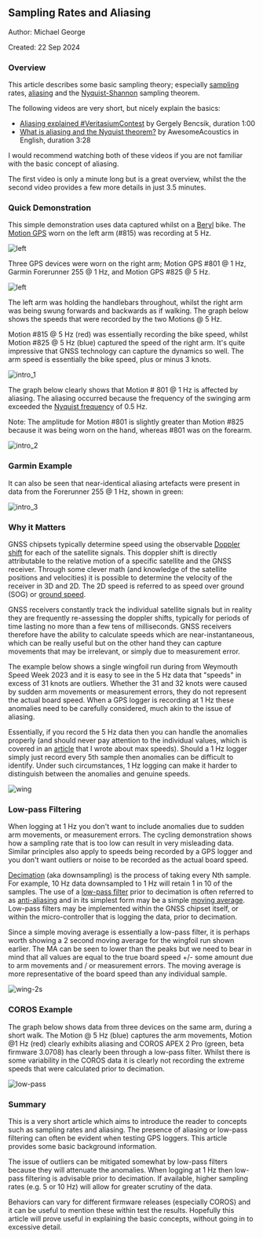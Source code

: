 ## Sampling Rates and Aliasing

Author: Michael George

Created: 22 Sep 2024



### Overview

This article describes some basic sampling theory; especially [sampling](https://en.wikipedia.org/wiki/Sampling_(signal_processing)) rates, [aliasing](https://en.wikipedia.org/wiki/Aliasing) and the [Nyquist-Shannon](https://en.wikipedia.org/wiki/Nyquist%E2%80%93Shannon_sampling_theorem) sampling theorem.

The following videos are very short, but nicely explain the basics:

- [Aliasing explained #VeritasiumContest](https://www.youtube.com/watch?v=CTllCx5pHvM) by Gergely Bencsik, duration 1:00 
- [What is aliasing and the Nyquist theorem?](https://www.youtube.com/watch?v=IZJQXlbm2dU) by AwesomeAcoustics in English, duration 3:28

I would recommend watching both of these videos if you are not familiar with the basic concept of aliasing.

The first video is only a minute long but is a great overview, whilst the the second video provides a few more details in just 3.5 minutes.



### Quick Demonstration

This simple demonstration uses data captured whilst on a [Beryl](https://beryl.cc/) bike. The [Motion GPS](https://www.motion-gps.com/) worn on the left arm (#815) was recording at 5 Hz.

![left](img/devices-left.jpg)

Three GPS devices were worn on the right arm; Motion GPS #801 @ 1 Hz, Garmin Forerunner 255 @ 1 Hz, and Motion GPS #825 @ 5 Hz.

![left](img/devices-right.jpg)

The left arm was holding the handlebars throughout, whilst the right arm was being swung forwards and backwards as if walking. The graph below shows the speeds that were recorded by the two Motions @ 5 Hz.

Motion #815 @ 5 Hz (red) was essentially recording the bike speed, whilst Motion #825 @ 5 Hz (blue) captured the speed of the right arm. It's quite impressive that GNSS technology can capture the dynamics so well. The arm speed is essentially the bike speed, plus or minus 3 knots.

![intro_1](img/intro_1.png)

The graph below clearly shows that Motion # 801 @ 1 Hz is affected by aliasing. The aliasing occurred because the frequency of the swinging arm exceeded the [Nyquist frequency](https://en.wikipedia.org/wiki/Nyquist_rate) of 0.5 Hz.

Note: The amplitude for Motion #801 is slightly greater than Motion #825 because it was being worn on the hand, whereas #801 was on the forearm.

![intro_2](img/intro_2.png)



### Garmin Example

It can also be seen that near-identical aliasing artefacts were present in data from the Forerunner 255 @ 1 Hz, shown in green:

![intro_3](img/intro_3.png)



### Why it Matters

GNSS chipsets typically determine speed using the observable [Doppler shift](https://en.wikipedia.org/wiki/Doppler_effect) for each of the satellite signals. This doppler shift is directly attributable to the relative motion of a specific satellite and the GNSS receiver. Through some clever math (and knowledge of the satellite positions and velocities) it is possible to determine the velocity of the receiver in 3D and 2D. The 2D speed is referred to as speed over ground (SOG) or [ground speed](https://en.wikipedia.org/wiki/Ground_speed).

GNSS receivers constantly track the individual satellite signals but in reality they are frequently re-assessing the doppler shifts, typically for periods of time lasting no more than a few tens of milliseconds. GNSS receivers therefore have the ability to calculate speeds which are near-instantaneous, which can be really useful but on the other hand they can capture movements that may be irrelevant, or simply due to measurement error.

The example below shows a single wingfoil run during from Weymouth Speed Week 2023 and it is easy to see in the 5 Hz data that "speeds" in excess of 31 knots are outliers. Whether the 31 and 32 knots were caused by sudden arm movements or measurement errors, they do not represent the actual board speed. When a GPS logger is recording at 1 Hz these anomalies need to be carefully considered, much akin to the issue of aliasing.

Essentially, if you record the 5 Hz data then you can handle the anomalies properly (and should never pay attention to the individual values, which is covered in an [article](https://medium.com/@mikeg888/what-to-make-of-max-speeds-b83c05569e6c) that I wrote about max speeds). Should a 1 Hz logger simply just record every 5th sample then anomalies can be difficult to identify. Under such circumstances, 1 Hz logging can make it harder to distinguish between the anomalies and genuine speeds.

![wing](img/wing.png)

### Low-pass Filtering

When logging at 1 Hz you don't want to include anomalies due to sudden arm movements, or measurement errors. The cycling demonstration shows how a sampling rate that is too low can result in very misleading data. Similar principles also apply to speeds being recorded by a GPS logger and you don't want outliers or noise to be recorded as the actual board speed.

[Decimation](https://en.wikipedia.org/wiki/Downsampling_(signal_processing)) (aka downsampling) is the process of taking every Nth sample. For example, 10 Hz data downsampled to 1 Hz will retain 1 in 10 of the samples. The use of a [low-pass filter](https://en.wikipedia.org/wiki/Low-pass_filter) prior to decimation is often referred to as [anti-aliasing](https://en.wikipedia.org/wiki/Anti-aliasing) and in its simplest form may be a simple [moving average](https://en.wikipedia.org/wiki/Moving_average). Low-pass filters may be implemented within the GNSS chipset itself, or within the micro-controller that is logging the data, prior to decimation.

Since a simple moving average is essentially a low-pass filter, it is perhaps worth showing a 2 second moving average for the wingfoil run shown earlier. The MA can be seen to lower than the peaks but we need to bear in mind that all values are equal to the true board speed +/- some amount due to arm movements and / or measurement errors. The moving average is more representative of the board speed than any individual sample.

![wing-2s](img/wing-2s.png)



### COROS Example

The graph below shows data from three devices on the same arm, during a short walk. The Motion @ 5 Hz (blue) captures the arm movements, Motion @1 Hz (red) clearly exhibits aliasing and COROS APEX 2 Pro (green, beta firmware 3.0708) has clearly been through a low-pass filter. Whilst there is some variability in the COROS data it is clearly not recording the extreme speeds that were calculated prior to decimation.

![low-pass](img/low-pass.png)



### Summary

This is a very short article which aims to introduce the reader to concepts such as sampling rates and aliasing. The presence of aliasing or low-pass filtering can often be evident when testing GPS loggers. This article provides some basic background information.

The issue of outliers can be mitigated somewhat by low-pass filters because they will attenuate the anomalies. When logging at 1 Hz then low-pass filtering is advisable prior to decimation. If available, higher sampling rates (e.g. 5 or 10 Hz) will allow for greater scrutiny of the data.

Behaviors can vary for different firmware releases (especially COROS) and it can be useful to mention these within test the results. Hopefully this article will prove useful in explaining the basic concepts, without going in to excessive detail.

